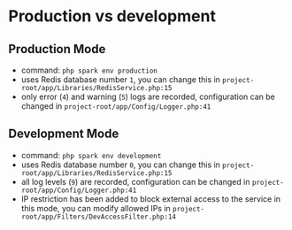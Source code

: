 # Production vs development

## Production Mode

* command: `php spark env production`
* uses Redis database number `1`, you can change this in `project-root/app/Libraries/RedisService.php:15`
* only error (`4`) and warning (`5`) logs are recorded, configuration can be changed in `project-root/app/Config/Logger.php:41`

## Development Mode

* command: `php spark env development`
* uses Redis database number `0`, you can change this in `project-root/app/Libraries/RedisService.php:15`
* all log levels (`9`) are recorded, configuration can be changed in `project-root/app/Config/Logger.php:41`
* IP restriction has been added to block external access to the service in this mode,
you can modify allowed IPs in `project-root/app/Filters/DevAccessFilter.php:14`
